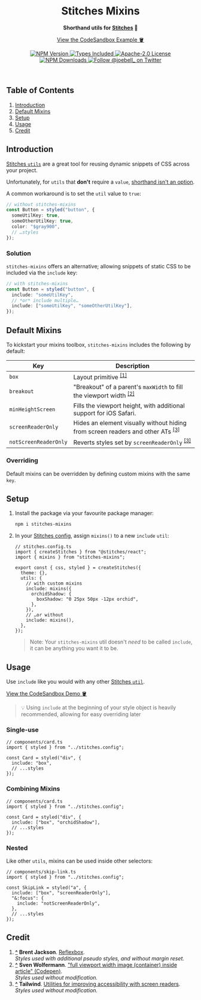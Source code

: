 <h1 align="center">Stitches Mixins</h1>

<p align="center">
  <strong>
    Shorthand utils for <a href="https://github.com/modulz/stitches">Stitches</a> 🥣
  </strong>
</p>

<p align="center">
  <a href="https://codesandbox.io/s/github/joe-bell/stitches-mixins/tree/main/example?file=/src/App.tsx">View the CodeSandbox Example 🪣</a>
</p>

<p align="center">
  <a href="https://www.npmjs.com/package/stitches-mixins">
    <img alt="NPM Version" src="https://badgen.net/npm/v/stitches-mixins" />
  </a>
  <a href="https://www.npmjs.com/package/stitches-mixins">
    <img alt="Types Included" src="https://badgen.net/npm/types/stitches-mixins" />
  </a>
  <a href="https://github.com/joe-bell/stitches-mixins/blob/main/LICENSE">
    <img alt="Apache-2.0 License" src="https://badgen.net/github/license/joe-bell/stitches-mixins" />
  </a>
  <a href="https://www.npmjs.com/package/stitches-mixins">
    <img alt="NPM Downloads" src="https://badgen.net/npm/dm/stitches-mixins" />
  </a>
  <a href="https://twitter.com/joebell_">
    <img alt="Follow @joebell_ on Twitter" src="https://img.shields.io/twitter/follow/joebell_.svg?style=social&label=Follow" />
  </a>
</p>

<br />

## Table of Contents

1. [Introduction](#introduction)
1. [Default Mixins](#default-mixins)
1. [Setup](#setup)
1. [Usage](#usage)
1. [Credit](#credit)

## Introduction

[Stitches `utils`][stitches:utils] are a great tool for reusing dynamic snippets of CSS across your project.

Unfortunately, for `utils` that **don't** require a `value`, [shorthand isn't an option][mdn:initializer].

A common workaround is to set the `util` value to `true`:

```ts
// without stitches-mixins
const Button = styled("button", {
  someUtilKey: true,
  someOtherUtilKey: true,
  color: "$gray900",
  // …styles
});
```

### Solution

`stitches-mixins` offers an alternative; allowing snippets of static CSS to be included via the `include` key:

```ts
// with stitches-mixins
const Button = styled("button", {
  include: "someUtilKey",
  // *or* include multiple…
  include: ["someUtilKey", "someOtherUtilKey"],
});
```

## Default Mixins

To kickstart your mixins toolbox, `stitches-mixins` includes the following by default:

| Key                   | Description                                                                                                                   |
| --------------------- | ----------------------------------------------------------------------------------------------------------------------------- |
| `box`                 | Layout primitive <sup id="credit_note-1">[[1]](#credit_ref-1)</sup>                                                           |
| `breakout`            | "Breakout" of a parent's `maxWidth` to fill the viewport width <sup id="credit_note-2">[[2]](#credit_ref-2)</sup>             |
| `minHeightScreen`     | Fills the viewport height, with additional support for iOS Safari.                                                            |
| `screenReaderOnly`    | Hides an element visually without hiding from screen readers and other ATs <sup id="credit_note-3">[[3]](#credit_ref-3)</sup> |
| `notScreenReaderOnly` | Reverts styles set by `screenReaderOnly` <sup id="credit_note-3">[[3]](#credit_ref-3)</sup>                                   |

### Overriding

Default mixins can be overridden by defining custom mixins with the same `key`.

## Setup

1. Install the package via your favourite package manager:

   ```sh
   npm i stitches-mixins
   ```

2. In your [Stitches config][stitches:config], assign `mixins()` to a new `include` `util`:

   ```tsx
   // stitches.config.ts
   import { createStitches } from "@stitches/react";
   import { mixins } from "stitches-mixins";

   export const { css, styled } = createStitches({
     theme: {},
     utils: {
       // with custom mixins
       include: mixins({
         orchidShadow: {
           boxShadow: "0 25px 50px -12px orchid",
         },
       }),
       // …or without
       include: mixins(),
     },
   });
   ```

   > Note: Your `stitches-mixins` util doesn't _need_ to be called `include`, it can be anything you want it to be.

## Usage

Use `include` like you would with any other [Stitches `util`][stitches:utils].

[View the CodeSandbox Demo 🪣][demo]

> 💡 Using `include` at the beginning of your style object is heavily recommended, allowing for easy overriding later

### Single-use

```tsx
// components/card.ts
import { styled } from "../stitches.config";

const Card = styled("div", {
  include: "box",
  // ...styles
});
```

### Combining Mixins

```tsx
// components/card.ts
import { styled } from "../stitches.config";

const Card = styled("div", {
  include: ["box", "orchidShadow"],
  // ...styles
});
```

### Nested

Like other `utils`, mixins can be used inside other selectors:

```tsx
// components/skip-link.ts
import { styled } from "../stitches.config";

const SkipLink = styled("a", {
  include: ["box", "screenReaderOnly"],
  "&:focus": {
    include: "notScreenReaderOnly",
  },
  // ...styles
});
```

## Credit

1. [**^**](#credit_note-1) <strong id="credit_ref-1">Brent Jackson</strong>. [Reflexbox][credit:box].  
   _Styles used with additional pseudo styles, and without margin reset._
2. [**^**](#credit_note-2) <strong id="credit_ref-2">Sven Wolfermann</strong>. ["full viewport width image (container) inside article" (Codepen)][credit:breakout].  
   _Styles used without modification._
3. [**^**](#credit_note-3) <strong id="credit_ref-3">Tailwind</strong>. [Utilities for improving accessibility with screen readers][credit:screenreaderonly].  
   _Styles used without modification._

[demo]: https://codesandbox.io/s/github/joe-bell/stitches-mixins/tree/main/example?file=/src/App.tsx
[credit:box]: https://github.com/rebassjs/rebass/tree/master/packages/reflexbox
[credit:breakout]: https://codepen.io/maddesigns/pen/rOMgpQ/
[credit:screenreaderonly]: https://tailwindcss.com/docs/screen-readers
[mdn:initializer]: https://developer.mozilla.org/en-US/docs/Web/JavaScript/Reference/Operators/Object_initializer
[stitches]: https://github.com/modulz/stitches
[stitches:config]: https://stitches.dev/docs/installation#create-your-config-file
[stitches:utils]: https://stitches.dev/docs/utils
